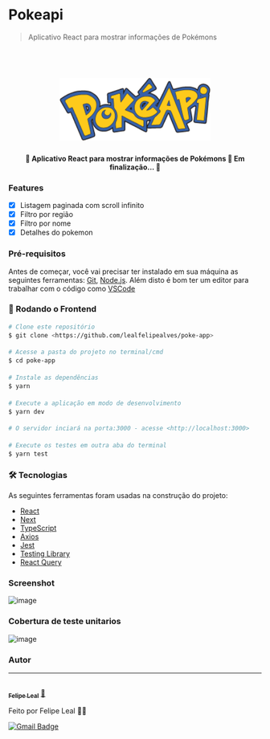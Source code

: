 # Pokeapi

> Aplicativo React para mostrar informações
> de Pokémons

<h1 align="center">
  <br>
  <img src="public/images/pokeapi_256.png" alt="pokeapi logo" height="125" width="300">
  <br>
</h1>

<h4 align="center"> 
	🚧  Aplicativo React para mostrar informações
de Pokémons 🚀 Em finalização...  🚧
</h4>

### Features

- [x] Listagem paginada com scroll infinito
- [x] Filtro por região
- [x] Filtro por nome
- [x] Detalhes do pokemon

### Pré-requisitos

Antes de começar, você vai precisar ter instalado em sua máquina as seguintes ferramentas:
[Git](https://git-scm.com), [Node.js](https://nodejs.org/en/).
Além disto é bom ter um editor para trabalhar com o código como [VSCode](https://code.visualstudio.com/)

### 🎲 Rodando o Frontend

```bash
# Clone este repositório
$ git clone <https://github.com/lealfelipealves/poke-app>

# Acesse a pasta do projeto no terminal/cmd
$ cd poke-app

# Instale as dependências
$ yarn

# Execute a aplicação em modo de desenvolvimento
$ yarn dev

# O servidor inciará na porta:3000 - acesse <http://localhost:3000>

# Execute os testes em outra aba do terminal
$ yarn test
```

### 🛠 Tecnologias

As seguintes ferramentas foram usadas na construção do projeto:

- [React](https://react.dev/)
- [Next](https://nextjs.org/)
- [TypeScript](https://www.typescriptlang.org/)
- [Axios](https://axios-http.com/ptbr/docs/intro)
- [Jest](https://jestjs.io/pt-BR/)
- [Testing Library](https://testing-library.com/)
- [React Query](https://tanstack.com/query/v3/)

### Screenshot
![image](https://user-images.githubusercontent.com/17007124/232359693-9f242281-cd57-4bd5-983f-bd3a05df4a68.png)


### Cobertura de teste unitarios
![image](https://user-images.githubusercontent.com/17007124/232359565-cdf18c65-5d8d-44ed-8073-fa65fa36f7f7.png)

### Autor

---

<a href="https://github.com/lealfelipealves">
 <img style="border-radius: 50%;" src="https://avatars.githubusercontent.com/u/17007124?v=4" width="100px;" alt=""/>
 <br />
 <sub><b>Felipe Leal</b></sub></a> <a href="https://github.com/lealfelipealves" title="Felipe Leal Profile">🚀</a>

Feito por Felipe Leal 👋🏽

[![Gmail Badge](https://img.shields.io/badge/-contato@felipeleal.eng.br-c14438?style=flat-square&logo=Gmail&logoColor=white&link=mailto:contato@felipeleal.eng.br)](mailto:contato@felipeleal.eng.br)
